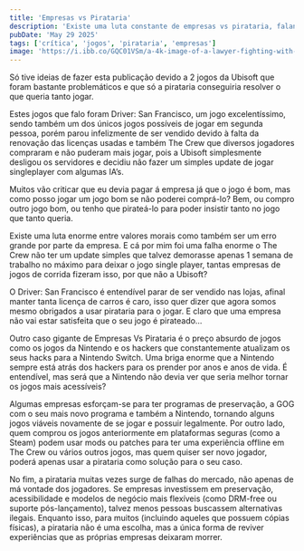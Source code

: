 ```yaml
---
title: 'Empresas vs Pirataria'
description: 'Existe uma luta constante de empresas vs pirataria, falando de valores morais mas também de erros.'
pubDate: 'May 29 2025'
tags: ['crítica', 'jogos', 'pirataria', 'empresas']
image: 'https://i.ibb.co/GQC01VSm/a-4k-image-of-a-lawyer-fighting-with-the-UNw-X4-Kj-QSythvx3sw-Ld-Zw-l-SObclcx-TRak-J9w-Ol-EWo-YQ.jpg'
---
```


Só tive ideias de fazer esta publicação devido a 2 jogos da Ubisoft que foram bastante problemáticos e que só a pirataria conseguiria resolver o que queria tanto jogar.

Estes jogos que falo foram Driver: San Francisco, um jogo excelentíssimo, sendo também um dos únicos jogos possíveis de jogar em segunda pessoa, porém parou infelizmente de ser vendido devido à falta da renovação das licenças usadas e também The Crew que diversos jogadores compraram e não puderam mais jogar, pois a Ubisoft simplesmente desligou os servidores e decidiu não fazer um simples update de jogar singleplayer com algumas IA’s.

Muitos vão criticar que eu devia pagar á empresa já que o jogo é bom, mas como posso jogar um jogo bom se não poderei comprá-lo? Bem, ou compro outro jogo bom, ou tenho que pirateá-lo para poder insistir tanto no jogo que tanto queria.

Existe uma luta enorme entre valores morais como também ser um erro grande por parte da empresa. E cá por mim foi uma falha enorme o The Crew não ter um update simples que talvez demorasse apenas 1 semana de trabalho no máximo para deixar o jogo single player, tantas empresas de jogos de corrida fizeram isso, por que não a Ubisoft?

O Driver: San Francisco é entendível parar de ser vendido nas lojas, afinal manter tanta licença de carros é caro, isso quer dizer que agora somos mesmo obrigados a usar pirataria para o jogar. E claro que uma empresa não vai estar satisfeita que o seu jogo é pirateado…

Outro caso gigante de Empresas Vs Pirataria é o preço absurdo de jogos como os jogos da Nintendo e os hackers que constantemente atualizam os seus hacks para a Nintendo Switch. Uma briga enorme que a Nintendo sempre está atrás dos hackers para os prender por anos e anos de vida. É entendível, mas será que a Nintendo não devia ver que seria melhor tornar os jogos mais acessíveis?

Algumas empresas esforçam-se para ter programas de preservação, a GOG com o seu mais novo programa e também a Nintendo, tornando alguns jogos viáveis novamente de se jogar e possuir legalmente. Por outro lado, quem comprou os jogos anteriormente em plataformas seguras (como a Steam) podem usar mods ou patches para ter uma experiência offline em The Crew ou vários outros jogos, mas quem quiser ser novo jogador, poderá apenas usar a pirataria como solução para o seu caso.

No fim, a pirataria muitas vezes surge de falhas do mercado, não apenas de má vontade dos jogadores. Se empresas investissem em preservação, acessibilidade e modelos de negócio mais flexíveis (como DRM-free ou suporte pós-lançamento), talvez menos pessoas buscassem alternativas ilegais. Enquanto isso, para muitos (incluindo aqueles que possuem cópias físicas), a pirataria não é uma escolha, mas a única forma de reviver experiências que as próprias empresas deixaram morrer.